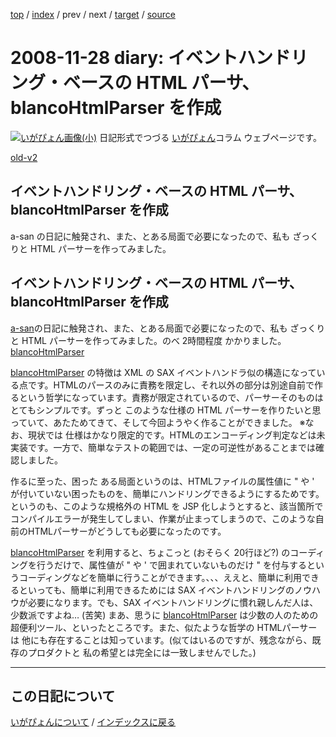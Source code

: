 [top](https://igapyon.github.io/diary/) 
 / [index](https://igapyon.github.io/diary/2008/index.html) 
 / prev 
 / next 
 / [target](https://igapyon.github.io/diary/2008/ig081128.html) 
 / [source](https://github.com/igapyon/diary/blob/gh-pages/2008/ig081128.html.src.md) 

2008-11-28 diary: イベントハンドリング・ベースの HTML パーサ、blancoHtmlParser を作成
=====================================================================================================
[![いがぴょん画像(小)](https://igapyon.github.io/diary/images/iga200306s.jpg "いがぴょん")](https://igapyon.github.io/diary/memo/memoigapyon.html) 日記形式でつづる [いがぴょん](https://igapyon.github.io/diary/memo/memoigapyon.html)コラム ウェブページです。

[old-v2](ig081128-orig.html)

## イベントハンドリング・ベースの HTML パーサ、blancoHtmlParser を作成

a-san の日記に触発され、また、とある局面で必要になったので、私も ざっくりと HTML パーサーを作ってみました。






## イベントハンドリング・ベースの HTML パーサ、blancoHtmlParser を作成


[a-san](http://d.hatena.ne.jp/a-san/)の日記に触発され、また、とある局面で必要になったので、私も ざっくりと HTML パーサーを作ってみました。のべ
2時間程度 かかりました。
[blancoHtmlParser](http://www.igapyon.jp/blanco/blancodownload.html#blancoHtmlParser)


[blancoHtmlParser](http://www.igapyon.jp/blanco/blancodownload.html#blancoHtmlParser) の特徴は XML の SAX イベントハンドラ似の構造になっている点です。HTMLのパースのみに責務を限定し、それ以外の部分は別途自前で作るという哲学になっています。責務が限定されているので、パーサーそのものは
とてもシンプルです。ずっと このような仕様の HTML パーサーを作りたいと思っていて、あたためてきて、そして今回ようやく作ることができました。
※なお、現状では 仕様はかなり限定的です。HTMLのエンコーディング判定などは未実装です。一方で、簡単なテストの範囲では、一定の可逆性があることまでは確認しました。

作るに至った、困った ある局面というのは、HTMLファイルの属性値に " や ' が付いていない困ったものを、簡単にハンドリングできるようにするためです。というのも、このような規格外の
HTML を JSP 化しようとすると、該当箇所でコンパイルエラーが発生してしまい、作業が止まってしまうので、このような自前のHTMLパーサーがどうしても必要になったのです。

[blancoHtmlParser](http://www.igapyon.jp/blanco/blancodownload.html#blancoHtmlParser) を利用すると、ちょこっと (おそらく 20行ほど?) のコーディングを行うだけで、属性値が
" や ' で囲まれていないものだけ " を付与するというコーディングなどを簡単に行うことができます。、、、ええと、簡単に利用できるといっても、簡単に利用できるためには
SAX イベントハンドリングのノウハウが必要になります。でも、SAX イベントハンドリングに慣れ親しんだ人は、少数派ですよね… (苦笑)
まあ、思うに [blancoHtmlParser](http://www.igapyon.jp/blanco/blancodownload.html#blancoHtmlParser) は少数の人のための 超便利ツール、といったところです。また、似たような哲学の HTMLパーサーは 他にも存在することは知っています。(似てはいるのですが、残念ながら、既存のプロダクトと 私の希望とは完全には一致しませんでした。)


----------------------------------------------------------------------------------------------------

## この日記について
[いがぴょんについて](https://igapyon.github.io/diary/memo/memoigapyon.html) / [インデックスに戻る](https://igapyon.github.io/diary/idxall.html)
